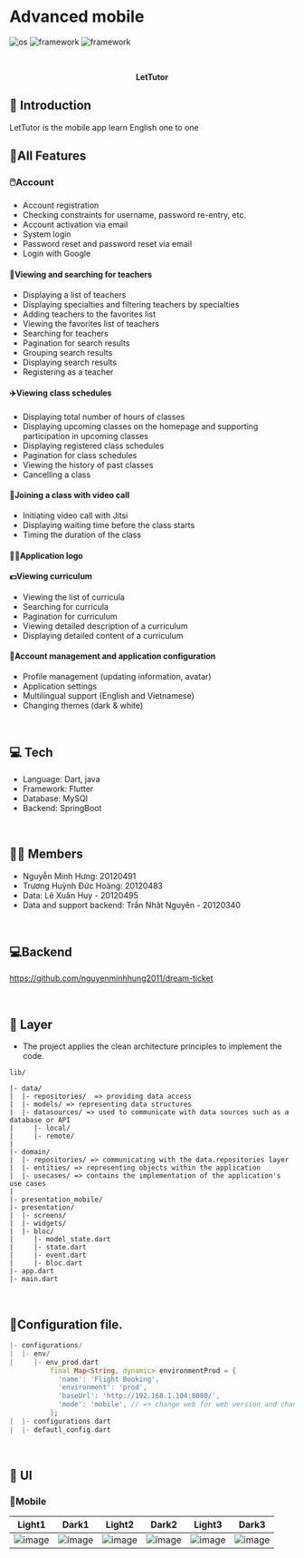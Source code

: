 # Advanced mobile
![os](https://img.shields.io/badge/-android-32DE84)
![framework](https://img.shields.io/badge/-dart-2196F3)
![framework](https://github.com/nguyenminhhung2011/State_manage_stream/assets/90996598/aa5ec898-994f-4ad0-b0dc-41c99281a9a3)

<br>

<p align="center">
</p>
<p align="center">
<b>LetTutor</b>
<br/>
</p>

## 📄 Introduction
LetTutor is the mobile app learn English one to one
<br>

## 📲All Features

### 🖱️Account
* Account registration
* Checking constraints for username, password re-entry, etc.
* Account activation via email
* System login
* Password reset and password reset via email
* Login with Google

#### 🐼Viewing and searching for teachers
* Displaying a list of teachers
* Displaying specialties and filtering teachers by specialties
* Adding teachers to the favorites list
* Viewing the favorites list of teachers
* Searching for teachers
* Pagination for search results
* Grouping search results
* Displaying search results
* Registering as a teacher
#### ✈️Viewing class schedules

* Displaying total number of hours of classes
* Displaying upcoming classes on the homepage and supporting participation in upcoming classes
* Displaying registered class schedules
* Pagination for class schedules
* Viewing the history of past classes
* Cancelling a class

#### 🛬Joining a class with video call

* Initiating video call with Jitsi
* Displaying waiting time before the class starts
* Timing the duration of the class

#### 💂‍♀️Application logo
 

#### 💵Viewing curriculum

* Viewing the list of curricula
* Searching for curricula
* Pagination for curriculum
* Viewing detailed description of a curriculum
* Displaying detailed content of a curriculum
#### 🐸Account management and application configuration

* Profile management (updating information, avatar)
* Application settings
* Multilingual support (English and Vietnamese)
* Changing themes (dark & white)

<br>

## 💻 Tech
* Language: Dart, java
* Framework: Flutter
* Database: MySQl
* Backend: SpringBoot

<br>

## 👨‍💻 Members
* Nguyễn Minh Hưng: 20120491
* Trương Huỳnh Đức Hoàng: 20120483
* Data: Lê Xuân Huy - 20120495
* Data and support backend: Trần Nhât Nguyên - 20120340

<br>

## 💻Backend
https://github.com/nguyenminhhung2011/dream-ticket

<br>

## 🐼 Layer
* The project applies the clean architecture principles to implement the code.

```
lib/

|- data/
|  |- repositories/  => providing data access
|  |- models/ => representing data structures
|  |- datasources/ => used to communicate with data sources such as a database or API
|     |- local/ 
|     |- remote/ 
|
|- domain/
|  |- repositories/ => communicating with the data.repositories layer
|  |- entities/ => representing objects within the application
|  |- usecases/ => contains the implementation of the application's use cases
|
|- presentation_mobile/
|- presentation/
|  |- screens/ 
|  |- widgets/
|  |- bloc/
|     |- model_state.dart
|     |- state.dart
|     |- event.dart
|     |- bloc.dart
|- app.dart
|- main.dart

```

<br>

## 🐸Configuration file.

``` dart
|- configurations/
|  |- env/
|     |- env_prod.dart
          final Map<String, dynamic> environmentProd = {
            'name': 'Flight Booking',
            'environment': 'prod',
            'baseUrl': 'http://192.168.1.104:8080/',
            'mode': 'mobile', // => change web for web version and change to mobile for mobile version 
          };
|  |- configurations.dart 
|  |- defautl_config.dart
```

<br>

## 📱 UI

### 🐳Mobile
|  Light1 | Dark1 | Light2 | Dark2 | Light3 | Dark3 | 
|:--:|:--:|:--:|:--:|:--:|:--:|
|![image](https://github.com/nguyenminhhung2011/Flight-Booking/assets/90996598/4b009430-cb31-4c67-ac9c-27827d4fa5fc)|![image](https://github.com/nguyenminhhung2011/Flight-Booking/assets/90996598/a90dfa21-d2e9-4f5b-9d70-3e16fdd6c629)|![image](https://github.com/nguyenminhhung2011/Flight-Booking/assets/90996598/bcc33bad-2a61-4307-9469-0d0434a96a43)|![image](https://github.com/nguyenminhhung2011/Flight-Booking/assets/90996598/9d9ca3a9-3918-4bc7-ab01-91dc1fcef49b)|![image](https://github.com/nguyenminhhung2011/Flight-Booking/assets/90996598/845167a9-0e54-4c02-90a8-68f23861a391)|![image](https://github.com/nguyenminhhung2011/Flight-Booking/assets/90996598/85c9e589-e6f0-4591-8f90-b4687e1dcc75)|
